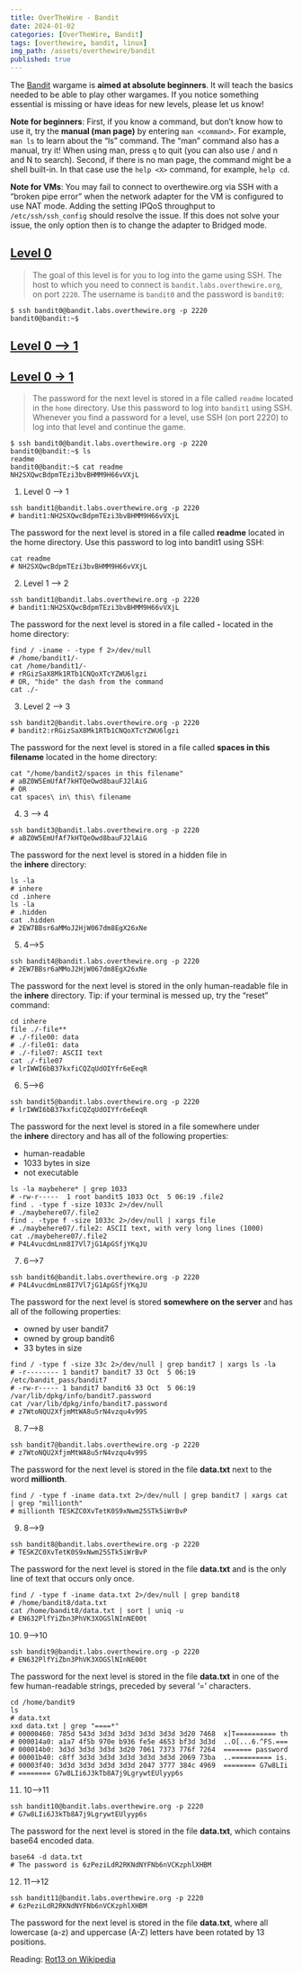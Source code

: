 ```yaml
---
title: OverTheWire - Bandit
date: 2024-01-02
categories: [OverTheWire, Bandit]
tags: [overthewire, bandit, linux]
img_path: /assets/overthewire/bandit
published: true
---
```


The [Bandit](https://overthewire.org/wargames/bandit/) wargame is **aimed at absolute beginners**. It will teach the basics needed to be able to play other wargames. If you notice something essential is missing or have ideas for new levels, please let us know!

**Note for beginners**: First, if you know a command, but don’t know how to use it, try the **manual (man page)** by entering `man <command>`. For example, `man ls` to learn about the “ls” command. The “man” command also has a manual, try it! When using man, press `q` to quit (you can also use / and n and N to search). Second, if there is no man page, the command might be a shell built-in. In that case use the `help <X>` command, for example, `help cd`.

**Note for VMs**: You may fail to connect to overthewire.org via SSH with a “broken pipe error” when the network adapter for the VM is configured to use NAT mode. Adding the setting IPQoS throughput to `/etc/ssh/ssh_config` should resolve the issue. If this does not solve your issue, the only option then is to change the adapter to Bridged mode.

## [Level 0](https://overthewire.org/wargames/bandit/bandit0.html)

> The goal of this level is for you to log into the game using SSH. The host to which you need to connect is `bandit.labs.overthewire.org`, on port `2220`. The username is `bandit0` and the password is `bandit0`:

```shell
$ ssh bandit0@bandit.labs.overthewire.org -p 2220
bandit0@bandit:~$
```

## [Level 0 --> 1](https://overthewire.org/wargames/bandit/bandit1.html)
## [Level 0 &rarr; 1](https://overthewire.org/wargames/bandit/bandit1.html)

> The password for the next level is stored in a file called `readme` located in the `home` directory. Use this password to log into `bandit1` using SSH. Whenever you find a password for a level, use SSH (on port 2220) to log into that level and continue the game.

```shell
$ ssh bandit0@bandit.labs.overthewire.org -p 2220
bandit0@bandit:~$ ls
readme
bandit0@bandit:~$ cat readme
NH2SXQwcBdpmTEzi3bvBHMM9H66vVXjL
```

1. Level 0 --> 1
```shell
ssh bandit1@bandit.labs.overthewire.org -p 2220
# bandit1:NH2SXQwcBdpmTEzi3bvBHMM9H66vVXjL
```
The password for the next level is stored in a file called **readme** located in the home directory. Use this password to log into bandit1 using SSH:

```shell
cat readme
# NH2SXQwcBdpmTEzi3bvBHMM9H66vVXjL
```
2. Level 1 --> 2
```shell
ssh bandit1@bandit.labs.overthewire.org -p 2220
# bandit1:NH2SXQwcBdpmTEzi3bvBHMM9H66vVXjL
```
The password for the next level is stored in a file called **-** located in the home directory:
```shell
find / -iname - -type f 2>/dev/null
# /home/bandit1/-
cat /home/bandit1/-
# rRGizSaX8Mk1RTb1CNQoXTcYZWU6lgzi
# OR, "hide" the dash from the command
cat ./-
```

3. Level 2 --> 3
```shell
ssh bandit2@bandit.labs.overthewire.org -p 2220
# bandit2:rRGizSaX8Mk1RTb1CNQoXTcYZWU6lgzi
```
The password for the next level is stored in a file called **spaces in this filename** located in the home directory:
```shell
cat "/home/bandit2/spaces in this filename"
# aBZ0W5EmUfAf7kHTQeOwd8bauFJ2lAiG
# OR
cat spaces\ in\ this\ filename
```

4. 3 --> 4
```shell
ssh bandit3@bandit.labs.overthewire.org -p 2220
# aBZ0W5EmUfAf7kHTQeOwd8bauFJ2lAiG
```
The password for the next level is stored in a hidden file in the **inhere** directory:
```shell
ls -la
# inhere
cd .inhere
ls -la
# .hidden
cat .hidden
# 2EW7BBsr6aMMoJ2HjW067dm8EgX26xNe
```

5. 4-->5
```shell
ssh bandit4@bandit.labs.overthewire.org -p 2220
# 2EW7BBsr6aMMoJ2HjW067dm8EgX26xNe
```
The password for the next level is stored in the only human-readable file in the **inhere** directory. Tip: if your terminal is messed up, try the “reset” command:
```shell
cd inhere
file ./-file**
# ./-file00: data
# ./-file01: data
# ./-file07: ASCII text
cat ./-file07
# lrIWWI6bB37kxfiCQZqUdOIYfr6eEeqR
```

6. 5-->6
```shell
ssh bandit5@bandit.labs.overthewire.org -p 2220
# lrIWWI6bB37kxfiCQZqUdOIYfr6eEeqR
```
The password for the next level is stored in a file somewhere under the **inhere** directory and has all of the following properties:
- human-readable
- 1033 bytes in size
- not executable
```shell
ls -la maybehere* | grep 1033
# -rw-r-----  1 root bandit5 1033 Oct  5 06:19 .file2
find . -type f -size 1033c 2>/dev/null
# ./maybehere07/.file2
find . -type f -size 1033c 2>/dev/null | xargs file
# ./maybehere07/.file2: ASCII text, with very long lines (1000)
cat ./maybehere07/.file2
# P4L4vucdmLnm8I7Vl7jG1ApGSfjYKqJU
```

7. 6-->7
```shell
ssh bandit6@bandit.labs.overthewire.org -p 2220
# P4L4vucdmLnm8I7Vl7jG1ApGSfjYKqJU
```
The password for the next level is stored **somewhere on the server** and has all of the following properties:
- owned by user bandit7
- owned by group bandit6
- 33 bytes in size
```shell
find / -type f -size 33c 2>/dev/null | grep bandit7 | xargs ls -la
# -r-------- 1 bandit7 bandit7 33 Oct  5 06:19 /etc/bandit_pass/bandit7
# -rw-r----- 1 bandit7 bandit6 33 Oct  5 06:19 /var/lib/dpkg/info/bandit7.password
cat /var/lib/dpkg/info/bandit7.password
# z7WtoNQU2XfjmMtWA8u5rN4vzqu4v99S
```

8. 7-->8
```shell
ssh bandit7@bandit.labs.overthewire.org -p 2220
# z7WtoNQU2XfjmMtWA8u5rN4vzqu4v99S
```
The password for the next level is stored in the file **data.txt** next to the word **millionth**.
```shell
find / -type f -iname data.txt 2>/dev/null | grep bandit7 | xargs cat | grep "millionth"
# millionth TESKZC0XvTetK0S9xNwm25STk5iWrBvP
```

9. 8-->9
```shell
ssh bandit8@bandit.labs.overthewire.org -p 2220
# TESKZC0XvTetK0S9xNwm25STk5iWrBvP
```
The password for the next level is stored in the file **data.txt** and is the only line of text that occurs only once.
```shell
find / -type f -iname data.txt 2>/dev/null | grep bandit8
# /home/bandit8/data.txt
cat /home/bandit8/data.txt | sort | uniq -u
# EN632PlfYiZbn3PhVK3XOGSlNInNE00t
```

10. 9-->10
```shell
ssh bandit9@bandit.labs.overthewire.org -p 2220
# EN632PlfYiZbn3PhVK3XOGSlNInNE00t
```
The password for the next level is stored in the file **data.txt** in one of the few human-readable strings, preceded by several ‘=’ characters.
```shell
cd /home/bandit9
ls
# data.txt
xxd data.txt | grep "====*"
# 00000460: 785d 543d 3d3d 3d3d 3d3d 3d3d 3d20 7468  x]T========== th
# 000014a0: a1a7 4f5b 970e b936 fe5e 4653 bf3d 3d3d  ..O[...6.^FS.===
# 000014b0: 3d3d 3d3d 3d3d 3d20 7061 7373 776f 7264  ======= password
# 00001b40: c8ff 3d3d 3d3d 3d3d 3d3d 3d3d 2069 73ba  ..========== is.
# 00003f40: 3d3d 3d3d 3d3d 3d3d 2047 3777 384c 4969  ======== G7w8LIi
# ======== G7w8LIi6J3kTb8A7j9LgrywtEUlyyp6s
```

11. 10-->11
```shell
ssh bandit10@bandit.labs.overthewire.org -p 2220
# G7w8LIi6J3kTb8A7j9LgrywtEUlyyp6s
```
The password for the next level is stored in the file **data.txt**, which contains base64 encoded data.
```shell
base64 -d data.txt
# The password is 6zPeziLdR2RKNdNYFNb6nVCKzphlXHBM
```

12. 11-->12
```shell
ssh bandit11@bandit.labs.overthewire.org -p 2220
# 6zPeziLdR2RKNdNYFNb6nVCKzphlXHBM
```
The password for the next level is stored in the file **data.txt**, where all lowercase (a-z) and uppercase (A-Z) letters have been rotated by 13 positions.

Reading: [Rot13 on Wikipedia](https://en.wikipedia.org/wiki/Rot13)